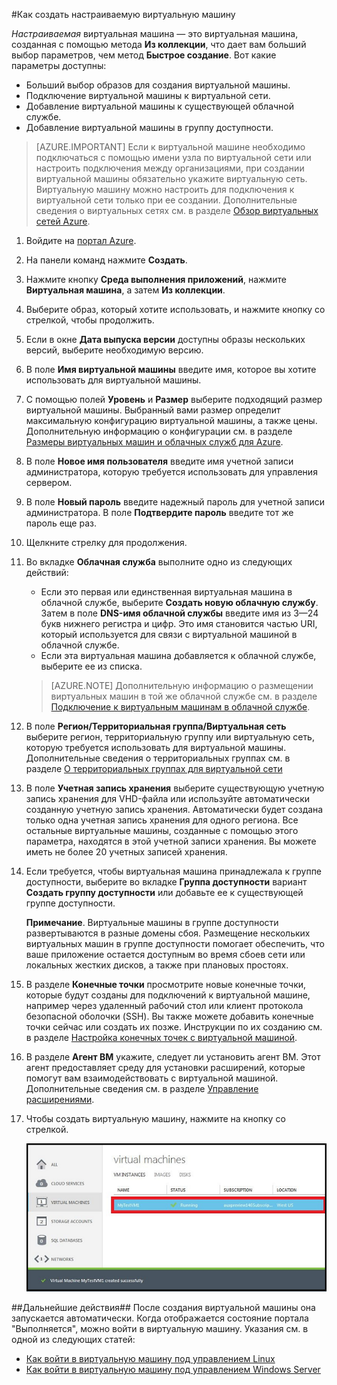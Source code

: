 #Как создать настраиваемую виртуальную машину

*Настраиваемая* виртуальная машина — это виртуальная машина, созданная с помощью метода **Из коллекции**, что дает вам больший выбор параметров, чем метод **Быстрое создание**. Вот какие параметры доступны:

- Больший выбор образов для создания виртуальной машины.
- Подключение виртуальной машины к виртуальной сети.
- Добавление виртуальной машины к существующей облачной службе.
- Добавление виртуальной машины в группу доступности.

> [AZURE.IMPORTANT] Если к виртуальной машине необходимо подключаться с помощью имени узла по виртуальной сети или настроить подключения между организациями, при создании виртуальной машины обязательно укажите виртуальную сеть. Виртуальную машину можно настроить для подключения к виртуальной сети только при ее создании. Дополнительные сведения о виртуальных сетях см. в разделе [Обзор виртуальных сетей Azure](http://go.microsoft.com/fwlink/p/?LinkID=294063).

1. Войдите на [портал Azure](http://manage.windowsazure.com).

2. На панели команд нажмите **Создать**.

3. Нажмите кнопку **Среда выполнения приложений**, нажмите **Виртуальная машина**, а затем **Из коллекции**.

4. Выберите образ, который хотите использовать, и нажмите кнопку со стрелкой, чтобы продолжить.

5. Если в окне **Дата выпуска версии** доступны образы нескольких версий, выберите необходимую версию.

6. В поле **Имя виртуальной машины** введите имя, которое вы хотите использовать для виртуальной машины.

7. С помощью полей **Уровень** и **Размер** выберите подходящий размер виртуальной машины. Выбранный вами размер определит максимальную конфигурацию виртуальной машины, а также цены. Дополнительную информацию о конфигурации см. в разделе [Размеры виртуальных машин и облачных служб для Azure](http://go.microsoft.com/fwlink/p/?LinkID=389844).

8. В поле **Новое имя пользователя** введите имя учетной записи администратора, которую требуется использовать для управления сервером.

9. В поле **Новый пароль** введите надежный пароль для учетной записи администратора. В поле **Подтвердите пароль** введите тот же пароль еще раз.

10. Щелкните стрелку для продолжения.

11. Во вкладке **Облачная служба** выполните одно из следующих действий:

	- Если это первая или единственная виртуальная машина в облачной службе, выберите **Создать новую облачную службу**. Затем в поле **DNS-имя облачной службы** введите имя из 3—24 букв нижнего регистра и цифр. Это имя становится частью URI, который используется для связи с виртуальной машиной в облачной службе.
	- Если эта виртуальная машина добавляется к облачной службе, выберите ее из списка.

	> [AZURE.NOTE] Дополнительную информацию о размещении виртуальных машин в той же облачной службе см. в разделе [Подключение к виртуальным машинам в облачной службе](https://azure.microsoft.com/manage/windows/how-to-guides/connect-to-a-cloud-service/).

12. В поле **Регион/Территориальная группа/Виртуальная сеть** выберите регион, территориальную группу или виртуальную сеть, которую требуется использовать для виртуальной машины. Дополнительные сведения о территориальных группах см. в разделе [О территориальных группах для виртуальной сети](../virtual-network/virtual-networks-migrate-to-regional-vnet.md)

13. В поле **Учетная запись хранения** выберите существующую учетную запись хранения для VHD-файла или используйте автоматически созданную учетную запись хранения. Автоматически будет создана только одна учетная запись хранения для одного региона. Все остальные виртуальные машины, созданные с помощью этого параметра, находятся в этой учетной записи хранения. Вы можете иметь не более 20 учетных записей хранения.

14. Если требуется, чтобы виртуальная машина принадлежала к группе доступности, выберите во вкладке **Группа доступности** вариант **Создать группу доступности** или добавьте ее к существующей группе доступности.

	**Примечание**. Виртуальные машины в группе доступности развертываются в разные домены сбоя. Размещение нескольких виртуальных машин в группе доступности помогает обеспечить, что ваше приложение остается доступным во время сбоев сети или локальных жестких дисков, а также при плановых простоях.

15.  В разделе **Конечные точки** просмотрите новые конечные точки, которые будут созданы для подключений к виртуальной машине, например через удаленный рабочий стол или клиент протокола безопасной оболочки (SSH). Вы также можете добавить конечные точки сейчас или создать их позже. Инструкции по их созданию см. в разделе [Настройка конечных точек с виртуальной машиной](../articles/virtual-machines/virtual-machines-set-up-endpoints.md).

16.  В разделе **Агент ВМ** укажите, следует ли установить агент ВМ. Этот агент предоставляет среду для установки расширений, которые помогут вам взаимодействовать с виртуальной машиной. Дополнительные сведения см. в разделе [Управление расширениями](http://go.microsoft.com/FWLink/p/?LinkID=390493).

17. Чтобы создать виртуальную машину, нажмите на кнопку со стрелкой.

	![Настраиваемая виртуальная машина успешно создана](./media/howto-custom-create-vm/VMSuccessWindows.png)

##Дальнейшие действия##
После создания виртуальной машины она запускается автоматически. Когда отображается состояние портала "Выполняется", можно войти в виртуальную машину. Указания см. в одной из следующих статей:

- [Как войти в виртуальную машину под управлением Linux](../articles/virtual-machines/virtual-machines-linux-how-to-log-on.md)
- [Как войти в виртуальную машину под управлением Windows Server](../articles/virtual-machines/virtual-machines-log-on-windows-server.md)

<!---HONumber=AcomDC_0128_2016-->